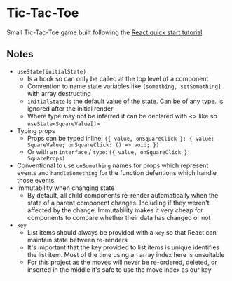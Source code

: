 # Tic-Tac-Toe

Small Tic-Tac-Toe game built following the [React quick start tutorial](https://react.dev/learn/tutorial-tic-tac-toe)

## Notes

- `useState(initialState)`
  - Is a hook so can only be called at the top level of a component
  - Convention to name state variables like `[something, setSomething]` with array destructing
  - `initialState` is the default value of the state. Can be of any type. Is ignored after the initial render
  - Where type may not be inferred it can be declared with <> like so `useState<SquareValue[]>`
- Typing props
  - Props can be typed inline: `({ value, onSquareClick }: { value: SquareValue; onSquareClick: () => void; })`
  - Or with an `interface` / `type`: `({ value, onSquareClick }: SquareProps)`
- Conventional to use `onSomething` names for props which represent events and `handleSomething` for the function defentions which handle those events
- Immutability when changing state
  - By default, all child components re-render automatically when the state of a parent component changes. Including if they weren't affected by the change. Immutability makes it very cheap for components to compare whether their data has changed or not
- `key`
  - List items should always be provided with a `key` so that React can maintain state between re-renders
  - It's important that the key provided to list items is unique identifies the list item. Most of the time using an array index here is unsuitable
  - For this project as the moves will never be re-ordered, deleted, or inserted in the middle it's safe to use the move index as our key
